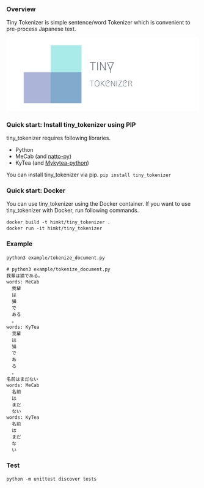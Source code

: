 ### Overview

Tiny Tokenizer is simple sentence/word Tokenizer which is convenient to pre-process Japanese text.

<div align="center"><img src="./static/image/tiny_tokenizer.png" width="700"/></div>

### Quick start: Install tiny_tokenizer using PIP

tiny_tokenizer requires following libraries.
- Python
- MeCab (and [natto-py](https://github.com/buruzaemon/natto-py))
- KyTea (and [Mykytea-python](https://github.com/chezou/Mykytea-python))

You can install tiny_tokenizer via pip.
`pip install tiny_tokenizer`

### Quick start: Docker

You can use tiny_tokenizer using the Docker container.
If you want to use tiny_tokenizer with Docker, run following commands.

```
docker build -t himkt/tiny_tokenizer .
docker run -it himkt/tiny_tokenizer
```

### Example

`python3 example/tokenize_document.py`

```
# python3 example/tokenize_document.py
我輩は猫である。
words: MeCab
  我輩
  は
  猫
  で
  ある
  。
words: KyTea
  我輩
  は
  猫
  で
  あ
  る
  。
名前はまだない
words: MeCab
  名前
  は
  まだ
  ない
words: KyTea
  名前
  は
  まだ
  な
  い
```

### Test

`python -m unittest discover tests`
